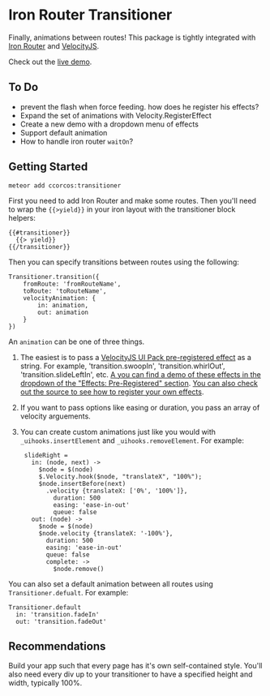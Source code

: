 # Iron Router Transitioner

Finally, animations between routes! This package is tightly integrated with [Iron Router](https://github.com/EventedMind/iron-router) and [VelocityJS](http://julian.com/research/velocity/).

Check out the [live demo](http://ccorcos-transitioner.meteor.com).

## To Do

- prevent the flash when force feeding. how does he register his effects?
- Expand the set of animations with Velocity.RegisterEffect
- Create a new demo with a dropdown menu of effects
- Support default animation
- How to handle iron router `waitOn`?

## Getting Started

    meteor add ccorcos:transitioner

First you need to add Iron Router and make some routes. Then you'll need to wrap the `{{>yield}}` in your iron layout with the transitioner block helpers:

    {{#transitioner}}
      {{> yield}}
    {{/transitioner}}

Then you can specify transitions between routes using the following:

    Transitioner.transition({
        fromRoute: 'fromRouteName',
        toRoute: 'toRouteName',
        velocityAnimation: {
            in: animation,
            out: animation
        }
    })

An `animation` can be one of three things. 

1. The easiest is to pass a [VelocityJS UI Pack pre-registered effect](http://julian.com/research/velocity/#uiPack) as a string. For example, 'transition.swoopIn', 'transition.whirlOut', 'transition.slideLeftIn', etc. [A you can find a demo of these effects in the dropdown of the "Effects: Pre-Registered" section](http://julian.com/research/velocity/#uiPack). [You can also check out the source to see how to register your own effects](https://github.com/julianshapiro/velocity/blob/master/velocity.ui.js#L299).

2. If you want to pass options like easing or duration, you pass an array of velocity arguements.

3. You can create custom animations just like you would with `_uihooks.insertElement` and `_uihooks.removeElement`. For example:

        slideRight = 
          in: (node, next) ->
            $node = $(node)
            $.Velocity.hook($node, "translateX", "100%");
            $node.insertBefore(next)
              .velocity {translateX: ['0%', '100%']},
                duration: 500
                easing: 'ease-in-out'
                queue: false
          out: (node) ->
            $node = $(node)
            $node.velocity {translateX: '-100%'},
              duration: 500
              easing: 'ease-in-out'
              queue: false
              complete: -> 
                $node.remove()

You can also set a default animation between all routes using `Transitioner.defualt`. For example:

    Transitioner.default
      in: 'transition.fadeIn'
      out: 'transition.fadeOut'

## Recommendations

Build your app such that every page has it's own self-contained style. You'll also need every div up to your transitioner to have a specified height and width, typically 100%.